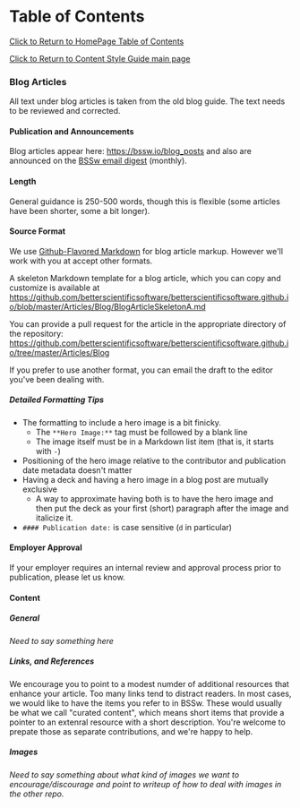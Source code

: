 Table of Contents
===============================
[Click to Return to HomePage Table of Contents](../../README.md)

[Click to Return to Content Style Guide main page](../ContentStyleGuide.md)

### Blog Articles

All text under blog articles is taken from the old blog guide. The text needs to be reviewed and corrected.

#### Publication and Announcements
Blog articles appear here: https://bssw.io/blog_posts and also are announced on the [BSSw email digest](https://bssw.io/pages/receive-our-email-digest) (monthly).

#### Length
General guidance is 250-500 words, though this is flexible (some articles have been shorter, some a bit longer). 

#### Source Format
We use [Github-Flavored Markdown](https://guides.github.com/features/mastering-markdown/) for blog article markup.  However we'll work with you at accept other formats.

A skeleton Markdown template for a blog article, which you can copy and customize is available at https://github.com/betterscientificsoftware/betterscientificsoftware.github.io/blob/master/Articles/Blog/BlogArticleSkeletonA.md

You can provide a pull request for the article in the appropriate directory of the repository: https://github.com/betterscientificsoftware/betterscientificsoftware.github.io/tree/master/Articles/Blog

If you prefer to use another format, you can email the draft to the editor you've been dealing with.

##### Detailed Formatting Tips
 - The formatting to include a hero image is a bit finicky.
   - The `**Hero Image:**` tag must be followed by a blank line
   - The image itself must be in a Markdown list item (that is, it starts with `-`)
 - Positioning of the hero image relative to the contributor and publication date metadata doesn't matter
 - Having a deck and having a hero image in a blog post are mutually exclusive
   - A way to approximate having both is to have the hero image and then put the deck as your first (short) paragraph after the image and italicize it.
 - `#### Publication date:` is case sensitive (`d` in particular)

#### Employer Approval
If your employer requires an internal review and approval process prior to publication, please let us know.

#### Content
##### General

*Need to say something here*

##### Links, and References
We encourage you to point to a modest numder of additional resources that enhance your article.  Too many links tend to distract readers.  In most cases, we would like to have the items you refer to in BSSw.  These would usually be what we call "curated content", which means short items that provide a pointer to an extenral resource with a short description.  You're welcome to prepate those as separate contributions, and we're happy to help.

##### Images
*Need to say something about what kind of images we want to encourage/discourage and point to writeup of how to deal with images in the other repo.*


<!---
   Publish: no
---!>
